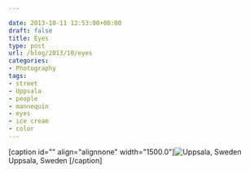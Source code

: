 ```yaml
---

date: 2013-10-11 12:53:00+00:00
draft: false
title: Eyes
type: post
url: /blog/2013/10/eyes
categories:
- Photography
tags:
- street
- Uppsala
- people
- mannequin
- eyes
- ice cream
- color
---
```


[caption id="" align="alignnone" width="1500.0"]![ Uppsala, Sweden ](/images/2013-10-11-201310eyes/20130914-R0000661.jpg)
 Uppsala, Sweden [/caption]
